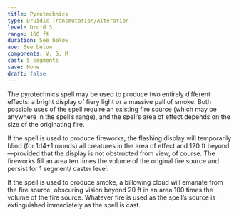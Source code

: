 ```yaml
---
title: Pyrotechnics
type: Druidic Transmutation/Alteration
level: Druid 3
range: 160 ft
duration: See below
aoe: See below
components: V, S, M
cast: 5 segments
save: None
draft: false
---
```


The pyrotechnics spell may be used to produce two entirely different effects: a bright display of fiery light or a massive pall of smoke. Both possible uses of the spell require an existing fire source (which may be anywhere in the spell’s range), and the spell’s area of effect depends on the size of the originating fire.

If the spell is used to produce fireworks, the flashing display will temporarily blind (for 1d4+1 rounds) all creatures in the area of effect and 120 ft beyond—provided that the display is not obstructed from view, of course. The fireworks fill an area ten times the volume of the original fire source and persist for 1 segment/ caster level.

If the spell is used to produce smoke, a billowing cloud will emanate from the fire source, obscuring vision beyond 20 ft in an area 100 times the volume of the fire source. Whatever fire is used as the spell’s source is extinguished immediately as the spell is cast.
